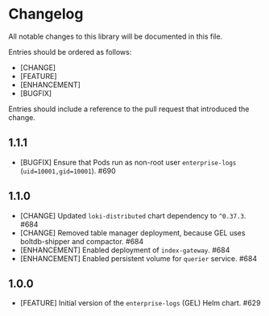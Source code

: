 # Changelog

All notable changes to this library will be documented in this file.

Entries should be ordered as follows:

- [CHANGE]
- [FEATURE]
- [ENHANCEMENT]
- [BUGFIX]

Entries should include a reference to the pull request that introduced the change.

## 1.1.1

- [BUGFIX] Ensure that Pods run as non-root user `enterprise-logs` (`uid=10001,gid=10001`). #690

## 1.1.0

* [CHANGE] Updated `loki-distributed` chart dependency to `^0.37.3`. #684
* [CHANGE] Removed table manager deployment, because GEL uses boltdb-shipper and compactor. #684
* [ENHANCEMENT] Enabled deployment of `index-gateway`. #684
* [ENHANCEMENT] Enabled persistent volume for `querier` service. #684

## 1.0.0

* [FEATURE] Initial version of the `enterprise-logs` (GEL) Helm chart. #629
